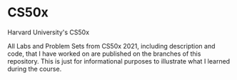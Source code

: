 # CS50x
 Harvard University's CS50x
 
 All Labs and Problem Sets from CS50x 2021, including description and code, that I have worked on are published on the branches of this repository. This is just for informational purposes to illustrate what I learned during the course.
